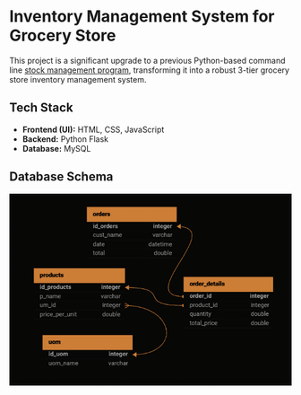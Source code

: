 # Inventory Management System for Grocery Store

This project is a significant upgrade to a previous Python-based command line <a href = "https://github.com/009-KumarJi/stock-management">stock management program</a>, transforming it into a robust 3-tier grocery store inventory management system.

## Tech Stack

- **Frontend (UI):** HTML, CSS, JavaScript 
- **Backend:** Python Flask
- **Database:** MySQL 

## Database Schema 

![Database Schema](photos/database.png)
